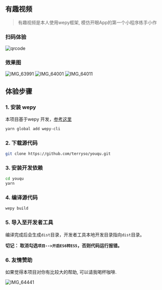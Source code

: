 
## 有趣视频
> 有趣视频是本人使用wepy框架, 模仿开眼App的第一个小程序练手小作

### 扫码体验

![qrcode](http://wcomedia.wehack.top/qrcode.jpg)

### 效果图

![IMG_63991](http://wcomedia.wehack.top/IMG_63991.PNG) ![IMG_64001](http://wcomedia.wehack.top/IMG_64001.PNG) ![IMG_64011](http://wcomedia.wehack.top/IMG_64011.PNG)

## 体验步骤

### 1. 安装 wepy
本项目基于wepy
开发，[参考这里](https://github.com/wepyjs/wepy)

```bash
yarn global add wepy-cli
```

### 2. 下载源代码
```bash
git clone https://github.com/terryso/youqu.git
```

### 3. 安装开发依赖
```bash
cd youqu
yarn
```

### 4. 编译源代码
```bash
wepy build
```

### 5. 导入至开发者工具

编译完成后会生成`dist`目录，开发者工具本地开发目录指向`dist`目录。

**切记： 取消勾选`项目-->开启ES6转ES5`，否则代码运行报错。**

### 6. 友情赞助

如果觉得本项目对你有比较大的帮助, 可以请我喝杯咖啡.

![IMG_64441](http://wcomedia.wehack.top/IMG_64441.JPG)




